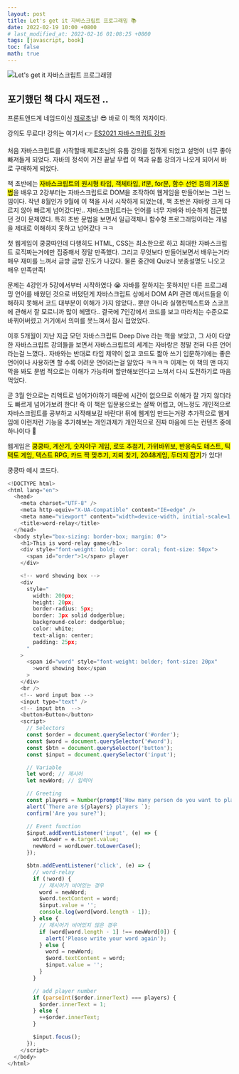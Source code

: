 ```yaml
---
layout: post
title: Let's get it 자바스크립트 프로그래밍 📚
date: 2022-02-19 10:00 +0800
# last_modified_at: 2022-02-16 01:08:25 +0800
tags: [javascript, book]
toc: false
math: true
---
```


![Let's get it 자바스크립트 프로그래밍](https://is4-ssl.mzstatic.com/image/thumb/Publication125/v4/30/79/e9/3079e96e-e9a9-9581-8612-4d5c815ea003/9791165215958.jpg/1200x630wz.png)

## 포기했던 책 다시 재도전 ..

프론트앤드계 네임드이신 [제로초](https://www.zerocho.com/)님! 😎 바로 이 책의 저자이다.

강의도 무료다! 강의는 여기서 👉 [ES2021 자바스크립트 강좌](https://www.youtube.com/watch?v=2yGhb-z8VTQ&list=PLcqDmjxt30RvEEN6eUCcSrrH-hKjCT4wt&index=1)

처음 자바스크립트를 시작할때 제로초님의 유툽 강의를 접하게 되었고 설명이 너무 좋아 빠져들게 되었다. 자바의 정석이 거진 끝날 무렵 이 책과 유툽 강의가 나오게 되어서 바로 구매하게 되었다.

책 초반에는 <mark>자바스크립트의 원시형 타입, 객체타입, if문, for문, 함수 선언 등의 기초문법</mark>을 배우고 2강부터는 자바스크립트로 DOM을 조작하여 웹게임을 만들어보는 그런 느낌이다. 작년 8월인가 9월에 이 책을 사서 시작하게 되었는데, 책 초반은 자바랑 크게 다르지 않아 빠르게 넘어갔다만.. 자바스크립트라는 언어를 너무 자바와 비슷하게 접근했던 것이 문제였다. 특히 초반 문법을 보면서 일급객체나 함수형 프로그래밍이라는 개념을 제대로 이해하지 못하고 넘어갔다 ㅋㅋ

첫 웹게임이 쿵쿵따인데 다행히도 HTML, CSS는 최소한으로 하고 최대한 자바스크립트 로직짜는거에만 집중해서 정말 만족했다. 그리고 무엇보다 만들어보면서 배우는거라 매우 재미를 느껴서 금방 금방 진도가 나갔다. 물론 중간에 Quiz나 보충설명도 나오고 매우 만족만족!

문제는 4강인가 5강에서부터 시작하였다 😭 자바를 잘하지는 못하지만 다른 프로그래밍 언어를 배웠던 것으로 버텼던게 자바스크립트 상에서 DOM API 관련 메서드들을 이해하지 못해서 코드 대부분이 이해가 가지 않았다.. 뿐만 아니라 실행컨텍스트와 스코프에 관해서 잘 모르니까 많이 헤맸다.. 결국에 7인강에서 코드를 보고 따라치는 수준으로 바뀌어버렸고 거기에서 의미를 못느껴서 잠시 접었었다.

이후 5개월이 지난 지금 모던 자바스크립트 Deep Dive 라는 책을 보았고, 그 사이 다양한 자바스크립트 강의들을 보면서 자바스크립트의 세계는 자바랑은 정말 전혀 다른 언어라는걸 느꼈다.. 자바와는 반대로 타입 제약이 없고 코드도 짧아 쓰기 입문하기에는 좋은 언어이나 사용하면 할 수록 어려운 언어라는걸 알았다 ㅋㅋㅋㅋ 이제는 이 책의 맨 마지막을 봐도 문법 적으로는 이해가 가능하며 할만해보인다고 느껴서 다시 도전하기로 마음 먹었다.

곧 3월 안으로는 리액트로 넘어가야하기 때문에 시간이 없으므로 이해가 잘 가지 않더라도 빠르게 넘어가보려 한다! 즉 이 책은 입문용으로는 살짝 어렵고, 어느정도 개인적으로 자바스크립트를 공부하고 시작해보길 바란다! 뒤에 웹게임 만드는거랑 추가적으로 웹게임에 이런저런 기능을 추가해보는 개인과제가 개인적으로 진짜 마음에 드는 컨텐츠 중에 하나이다 🤞

웹게임은 <mark>쿵쿵따, 계산기, 숫자야구 게임, 로또 추첨기, 가위바위보, 반응속도 테스트, 틱택토 게임, 텍스트 RPG, 카드 짝 맞추기, 지뢰 찾기, 2048게임, 두더지 잡기</mark>가 있다!

쿵쿵따 예시 코드다.

```javascript
<!DOCTYPE html>
<html lang="en">
  <head>
    <meta charset="UTF-8" />
    <meta http-equiv="X-UA-Compatible" content="IE=edge" />
    <meta name="viewport" content="width=device-width, initial-scale=1.0" />
    <title>word-relay</title>
  </head>
  <body style="box-sizing: border-box; margin: 0">
    <h1>This is word-relay game</h1>
    <div style="font-weight: bold; color: coral; font-size: 50px">
      <span id="order">1</span> player
    </div>

    <!-- word showing box -->
    <div
      style="
        width: 200px;
        height: 20px;
        border-radius: 5px;
        border: 3px solid dodgerblue;
        background-color: dodgerblue;
        color: white;
        text-align: center;
        padding: 25px;
      "
    >
      <span id="word" style="font-weight: bolder; font-size: 20px"
        >word showing box</span
      >
    </div>
    <br />
    <!-- word input box -->
    <input type="text" />
    <!-- input btn  -->
    <button>Button</button>
    <script>
      // Selectors
      const $order = document.querySelector('#order');
      const $word = document.querySelector('#word');
      const $btn = document.querySelector('button');
      const $input = document.querySelector('input');

      // Variable
      let word; // 제시어
      let newWord; // 입력어

      // Greeting
      const players = Number(prompt('How many person do you want to play?'));
      alert(`There are ${players} players `);
      confirm('Are you sure?');

      // Event function
      $input.addEventListener('input', (e) => {
        wordLower = e.target.value;
        newWord = wordLower.toLowerCase();
      });

      $btn.addEventListener('click', (e) => {
        // word-relay
        if (!word) {
          // 제시어가 비어있는 경우
          word = newWord;
          $word.textContent = word;
          $input.value = '';
          console.log(word[word.length - 1]);
        } else {
          // 제시어가 비어있지 않은 경우
          if (word[word.length - 1] !== newWord[0]) {
            alert('Please write your word again');
          } else {
            word = newWord;
            $word.textContent = word;
            $input.value = '';
          }
        }

        // add player number
        if (parseInt($order.innerText) === players) {
          $order.innerText = 1;
        } else {
          ++$order.innerText;
        }

        $input.focus();
      });
    </script>
  </body>
</html>
```
